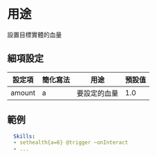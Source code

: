 用途
====================

設置目標實體的血量

細項設定
----------

| 設定項 | 簡化寫法 | 用途 | 預設值 |
|-----------|---------|-----------------------------|---------------|
| amount| a   | 要設定的血量 | 1.0   |

  

範例
--------
```yml
  Skills:
  - sethealth{a=6} @trigger ~onInteract
  - ...
```